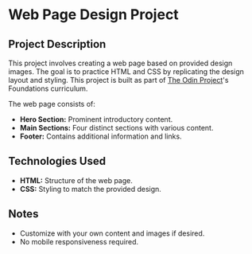 # Web Page Design Project

## Project Description
This project involves creating a web page based on provided design images. The goal is to practice HTML and CSS by replicating the design layout and styling. This project is built as part of  [The Odin Project](https://www.theodinproject.com/)'s Foundations curriculum.

The web page consists of:

- **Hero Section:** Prominent introductory content.
- **Main Sections:** Four distinct sections with various content.
- **Footer:** Contains additional information and links.

## Technologies Used

- **HTML:** Structure of the web page.
- **CSS:** Styling to match the provided design.

## Notes

- Customize with your own content and images if desired.
- No mobile responsiveness required.
